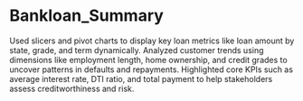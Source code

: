 # Bankloan_Summary
Used slicers and pivot charts to display key loan metrics like loan amount by state, grade, and term dynamically.
Analyzed customer trends using dimensions like employment length, home ownership, and credit grades to uncover patterns in defaults and repayments.
Highlighted core KPIs such as average interest rate, DTI ratio, and total payment to help stakeholders assess creditworthiness and risk.
